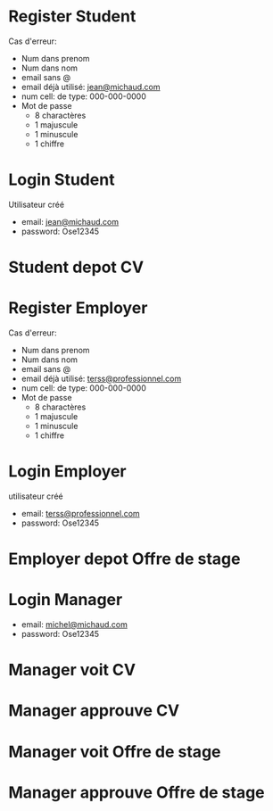 # Register Student
Cas d'erreur:
- Num dans prenom
- Num dans nom
- email sans @
- email déjà utilisé: jean@michaud.com
- num cell: de type: 000-000-0000
- Mot de passe
    - 8 charactères
    - 1 majuscule
    - 1 minuscule
    - 1 chiffre

# Login Student
Utilisateur créé

* email: jean@michaud.com
* password: Ose12345

# Student depot CV

# Register Employer
Cas d'erreur:
- Num dans prenom
- Num dans nom
- email sans @
- email déjà utilisé: terss@professionnel.com
- num cell: de type: 000-000-0000
- Mot de passe
    - 8 charactères
    - 1 majuscule
    - 1 minuscule
    - 1 chiffre

# Login Employer
utilisateur créé

* email: terss@professionnel.com
* password: Ose12345

# Employer depot Offre de stage

# Login Manager
* email: michel@michaud.com
* password: Ose12345

# Manager voit CV
# Manager approuve CV
# Manager voit Offre de stage
# Manager approuve Offre de stage